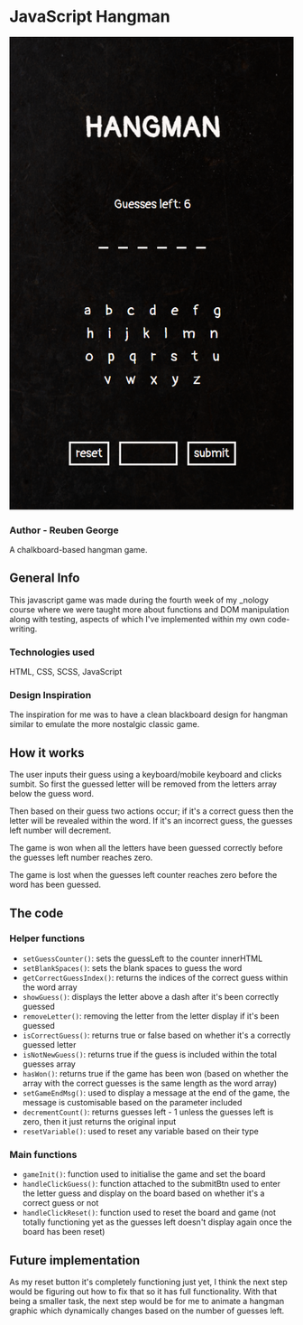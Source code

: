 # JavaScript Hangman

![hangman screenshot](./assets/images/hangman_screenshot.png?style=centerme)

### Author - Reuben George
A chalkboard-based hangman game.


## General Info
This javascript game was made during the fourth week of my _nology course where we were taught more about functions and DOM manipulation along with testing, aspects of which I've implemented within my own code-writing.

### Technologies used
HTML, CSS, SCSS, JavaScript

### Design Inspiration
The inspiration for me was to have a clean blackboard design for hangman similar to emulate the more nostalgic classic game.


## How it works

The user inputs their guess using a keyboard/mobile keyboard and clicks sumbit. So first the guessed letter will be removed from the letters array below the guess word.

Then based on their guess two actions occur; if it's a correct guess then the letter will be revealed within the word. If it's an incorrect guess, the guesses left number will decrement.

The game is won when all the letters have been guessed correctly before the guesses left number reaches zero.

The game is lost when the guesses left counter reaches zero before the word has been guessed.


## The code

### Helper functions
- `setGuessCounter()`: sets the guessLeft to the counter innerHTML
- `setBlankSpaces()`: sets the blank spaces to guess the word
- `getCorrectGuessIndex()`: returns the indices of the correct guess within the word array
- `showGuess()`: displays the letter above a dash after it's been correctly guessed
- `removeLetter()`: removing the letter from the letter display if it's been guessed
- `isCorrectGuess()`: returns true or false based on whether it's a correctly guessed letter
- `isNotNewGuess()`: returns true if the guess is included within the total guesses array
- `hasWon()`: returns true if the game has been won (based on whether the array with the correct guesses is the same length as the word array)
- `setGameEndMsg()`: used to display a message at the end of the game, the message is customisable based on the parameter included
- `decrementCount()`: returns guesses left - 1 unless the guesses left is zero, then it just returns the original input
- `resetVariable()`: used to reset any variable based on their type

### Main functions
- `gameInit()`: function used to initialise the game and set the board
- `handleClickGuess()`: function attached to the submitBtn used to enter the letter guess and display on the board based on whether it's a correct guess or not
- `handleClickReset()`: function used to reset the board and game (not totally functioning yet as the guesses left doesn't display again once the board has been reset)



## Future implementation
As my reset button it's completely functioning just yet, I think the next step would be figuring out how to fix that so it has full functionality. With that being a smaller task, the next step would be for me to animate a hangman graphic which dynamically changes based on the number of guesses left.